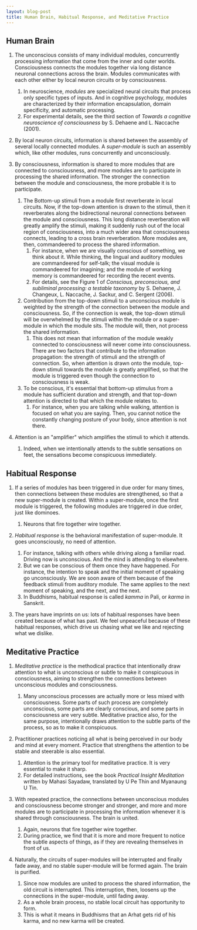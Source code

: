```yaml
---
layout: blog-post
title: Human Brain, Habitual Response, and Meditative Practice
---
```


## Human Brain

1. The unconscious consists of many individual modules, concurrently processing information that come from the inner and outer worlds. Consciousness connects the modules together via long distance neuronal connections across the brain. Modules communicates with each other either by local neuron circuits or by consciousness.
    1. In neuroscience, _modules_ are specialized neural circuits that process only specific types of inputs. And in cognitive psychology, modules are characterized by their information encapsulation, domain specificity, and automatic processing.
    1. For experimental details, see the third section of _Towards a cognitive neuroscience of consciousness_ by S. Dehaene and L. Naccache (2001).

1. By local neuron circuits, information is shared between the assembly of several locally connected modules. A _super-module_ is such an assembly which, like other modules, runs concurrently and unconsciously.

1. By consciousness, information is shared to more modules that are connected to consciousness, and more modules are to participate in processing the shared information. The stronger the connection between the module and consciousness, the more probable it is to participate.
    1. The Bottom-up stimuli from a module first reverberate in local circuits. Now, if the top-down attention is drawn to the stimuli, then it reverberates along the bidirectional neuronal connections between the module and consciousness. This long distance reverberation will greatly amplify the stimuli, making it suddenly rush out of the local region of consciousness, into a much wider area that consciousness connects, leading to a cross brain reverberation. More modules are, then, commandeered to process the shared information.
        1. For instance, when we are visually conscious of something, we think about it. While thinking, the lingual and auditory modules are commandeered for self-talk; the visual module is commandeered for imagining; and the module of working memory is commandeered for recording the recent events.
        1. For details, see the Figure 1 of _Conscious, preconscious, and subliminal processing: a testable taxonomy_ by S. Dehaene, J. Changeux, L. Naccache, J. Sackur, and C. Sergent (2006).
    1. Contribution from the top-down stimuli to a unconscious module is weighted by the strength of the connection between the module and consciousness. So, if the connection is weak, the top-down stimuli will be overwhelmed by the stimuli within the module or a super-module in which the module sits. The module will, then, not process the shared information.
        1. This does not mean that information of the module weakly connected to consciousness will never come into consciousness. There are two factors that contribute to the information propagation: the strength of stimuli and the strength of connection. So, when attention is drawn onto the module, top-down stimuli towards the module is greatly amplified, so that the module is triggered even though the connection to consciousness is weak.
    1. To be conscious, it's essential that bottom-up stimulus from a module has sufficient duration and strength, and that top-down attention is directed to that which the module relates to.
        1. For instance, when you are talking while walking, attention is focused on what you are saying. Then, you cannot notice the constantly changing posture of your body, since attention is not there.

1. Attention is an "amplifier" which amplifies the stimuli to which it attends.
    1. Indeed, when we intentionally attends to the subtle sensations on feet, the sensations become conspicuous immediately.

## Habitual Response

1. If a series of modules has been triggered in due order for many times, then connections between these modules are strengthened, so that a new super-module is created. Within a super-module, once the first module is triggered, the following modules are triggered in due order, just like dominoes.
    1. Neurons that fire together wire together.

1. _Habitual response_ is the behavioral manifestation of super-module. It goes unconsciously, no need of attention.
    1. For instance, talking with others while driving along a familiar road. Driving now is unconscious. And the mind is attending to elsewhere.
    1. But we can be conscious of them once they have happened. For instance, the intention to speak and the initial moment of speaking go unconsciously. We are soon aware of them because of the feedback stimuli from auditory module. The same applies to the next moment of speaking, and the next, and the next.
    1. In Buddhisms, habitual response is called _kamma_ in Pali, or _karma_ in Sanskrit.

1. The years have imprints on us: lots of habitual responses have been created because of what has past. We feel unpeaceful because of these habitual responses, which drive us chasing what we like and rejecting what we dislike.

## Meditative Practice

1. _Meditative practice_ is the methodical practice that intentionally draw attention to what is unconscious or subtle to make it conspicuous in consciousness, aiming to strengthen the connections between unconscious modules and consciousness.
    1. Many unconscious processes are actually more or less mixed with consciousness. Some parts of such process are completely unconscious, some parts are clearly conscious, and some parts in consciousness are very subtle. Meditative practice also, for the same purpose, intentionally draws attention to the subtle parts of the process, so as to make it conspicuous.

1. Practitioner practices noticing all what is being perceived in our body and mind at every moment. Practice that strengthens the attention to be stable and steerable is also essential.
    1. Attention is the primary tool for meditative practice. It is very essential to make it sharp.
    1. For detailed instructions, see the book _Practical Insight Meditation_ written by Mahasi Sayadaw, translated by U Pe Thin and Myanaung U Tin.

1. With repeated practice, the connections between unconscious modules and consciousness become stronger and stronger, and more and more modules are to participate in processing the information whenever it is shared through consciousness. The brain is united.
    1. Again, neurons that fire together wire together.
    1. During practice, we find that it is more and more frequent to notice the subtle aspects of things, as if they are revealing themselves in front of us.

1. Naturally, the circuits of super-modules will be interrupted and finally fade away, and no stable super-module will be formed again. The brain is purified.
    1. Since now modules are united to process the shared information, the old circuit is interrupted. This interruption, then, loosens up the connections in the super-module, until fading away.
    1. As a whole brain process, no stable local circuit has opportunity to form.
    1. This is what it means in Buddhisms that an Arhat gets rid of his karma, and no new karma will be created.
